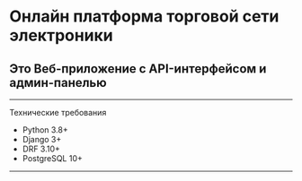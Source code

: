 # Онлайн платформа торговой сети электроники
## Это Веб-приложение с API-интерфейсом и админ-панелью

---
Технические требования
- Python 3.8+
- Django 3+
- DRF 3.10+
- PostgreSQL 10+
---